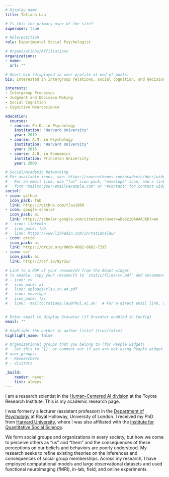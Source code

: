 ```yaml
---
# Display name
title: Tatiana Lau

# Is this the primary user of the site?
superuser: true

# Role/position
role: Experimental Social Psychologist

# Organizations/Affiliations
organizations:
- name: 
  url: ""

# Short bio (displayed in user profile at end of posts)
bio: Interested in intergroup relations, social cognition, and decision-making

interests:
- Intergroup Processes
- Judgment and Decision Making
- Social Cognition
- Cognitive Neuroscience

education:
  courses:
  - course: Ph.D. in Psychology
    institution: "Harvard University"
    year: 2019
  - course: A.M. in Psychology
    institution: "Harvard University"
    year: 2016
  - course: A.B. in Economics
    institution: Princeton University
    year: 2009

# Social/Academic Networking
# For available icons, see: https://sourcethemes.com/academic/docs/widgets/#icons
#   For an email link, use "fas" icon pack, "envelope" icon, and a link in the
#   form "mailto:your-email@example.com" or "#contact" for contact widget.
social:
- icon: github
  icon_pack: fab
  link: https://github.com/tlau1860
- icon: google-scholar
  icon_pack: ai
  link: https://scholar.google.com/citations?user=wDa5ziQAAAAJ&hl=en
# - icon: linkedin
#   icon_pack: fab
#   link: https://www.linkedin.com/in/tatianalau/
- icon: orcid
  icon_pack: ai
  link: https://orcid.org/0000-0002-0681-7295
- icon: osf
  icon_pack: ai
  link: https://osf.io/8yr2w/

# Link to a PDF of your resume/CV from the About widget.
# To enable, copy your resume/CV to `static/files/cv.pdf` and uncomment the lines below.  
# - icon: cv
#   icon_pack: ai
#   link: uploads/tlau.cv.a4.pdf
# - icon: envelope
#   icon_pack: fas
#   link: 'mailto:tatiana.lau@rhul.ac.uk'  # For a direct email link, use "mailto:test@example.org".


# Enter email to display Gravatar (if Gravatar enabled in Config)
email: ""

# Highlight the author in author lists? (true/false)
highlight_name: false

# Organizational groups that you belong to (for People widget)
#   Set this to `[]` or comment out if you are not using People widget.  
# user_groups:
# - Researchers
# - Visitors

_build:
    render: never
    list: always
---
```


I am a research scientist in the [Human-Centered AI division](https://www.tri.global/our-work/human-centered-ai) at the Toyota Research Institute. This is my academic research page. 

I was formerly a lecturer (assistant professor) in the [Department of Psychology](https://www.royalholloway.ac.uk/research-and-teaching/departments-and-schools/psychology/) at Royal Holloway, University of London. I received my PhD from [Harvard University](https://psychology.fas.harvard.edu/), where I was also affiliated with the [Institute for Quantitative Social Science](https://www.iq.harvard.edu/).

We form social groups and organizations in every society, but how we come to perceive others as “us” and “them” and the consequences of these perceptions on our beliefs and behaviors are poorly understood. 
My research seeks to refine existing theories on the inferences and consequences of social group memberships.
Across my research, I have employed computational models and large observational datasets and used functional neuroimaging (fMRI), in-lab, field, and online experiments.